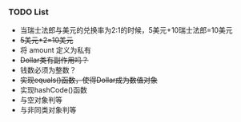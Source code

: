 ### TODO List
* 当瑞士法郎与美元的兑换率为2:1的时候，5美元+10瑞士法郎=10美元
* ~~5美元*2=10美元~~
* 将 amount 定义为私有
* ~~Dollar类有副作用吗？~~
* 钱数必须为整数？
* ~~实现equals()函数，使得Dollar成为数值对象~~
* 实现hashCode()函数
* 与空对象判等
* 与非同类对象判等